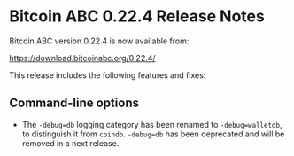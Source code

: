 # Bitcoin ABC 0.22.4 Release Notes

Bitcoin ABC version 0.22.4 is now available from:

  <https://download.bitcoinabc.org/0.22.4/>

This release includes the following features and fixes:

Command-line options
--------------------

-  The `-debug=db` logging category has been renamed to `-debug=walletdb`, to distinguish it from `coindb`.
   `-debug=db` has been deprecated and will be removed in a next release.

